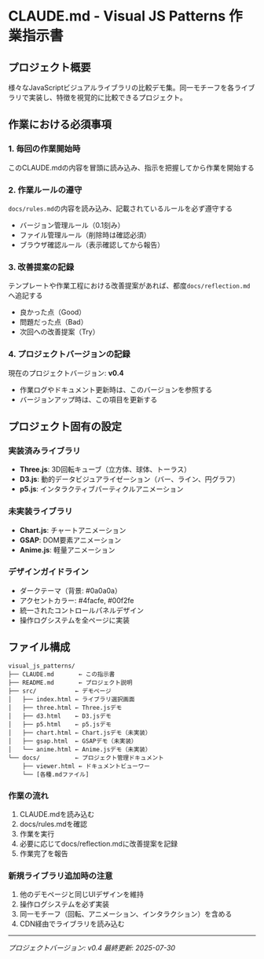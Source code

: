 # CLAUDE.md - Visual JS Patterns 作業指示書

## プロジェクト概要
様々なJavaScriptビジュアルライブラリの比較デモ集。同一モチーフを各ライブラリで実装し、特徴を視覚的に比較できるプロジェクト。

## 作業における必須事項

### 1. 毎回の作業開始時
このCLAUDE.mdの内容を冒頭に読み込み、指示を把握してから作業を開始する

### 2. 作業ルールの遵守
`docs/rules.md`の内容を読み込み、記載されているルールを必ず遵守する
- バージョン管理ルール（0.1刻み）
- ファイル管理ルール（削除時は確認必須）
- ブラウザ確認ルール（表示確認してから報告）

### 3. 改善提案の記録
テンプレートや作業工程における改善提案があれば、都度`docs/reflection.md`へ追記する
- 良かった点（Good）
- 問題だった点（Bad）
- 次回への改善提案（Try）

### 4. プロジェクトバージョンの記録
現在のプロジェクトバージョン: **v0.4**
- 作業ログやドキュメント更新時は、このバージョンを参照する
- バージョンアップ時は、この項目を更新する

## プロジェクト固有の設定

### 実装済みライブラリ
- **Three.js**: 3D回転キューブ（立方体、球体、トーラス）
- **D3.js**: 動的データビジュアライゼーション（バー、ライン、円グラフ）
- **p5.js**: インタラクティブパーティクルアニメーション

### 未実装ライブラリ
- **Chart.js**: チャートアニメーション
- **GSAP**: DOM要素アニメーション
- **Anime.js**: 軽量アニメーション

### デザインガイドライン
- ダークテーマ（背景: #0a0a0a）
- アクセントカラー: #4facfe, #00f2fe
- 統一されたコントロールパネルデザイン
- 操作ログシステムを全ページに実装

## ファイル構成
```
visual_js_patterns/
├── CLAUDE.md       ← この指示書
├── README.md       ← プロジェクト説明
├── src/           ← デモページ
│   ├── index.html ← ライブラリ選択画面
│   ├── three.html ← Three.jsデモ
│   ├── d3.html    ← D3.jsデモ
│   ├── p5.html    ← p5.jsデモ
│   ├── chart.html ← Chart.jsデモ（未実装）
│   ├── gsap.html  ← GSAPデモ（未実装）
│   └── anime.html ← Anime.jsデモ（未実装）
└── docs/          ← プロジェクト管理ドキュメント
    ├── viewer.html ← ドキュメントビューワー
    └── [各種.mdファイル]
```

### 作業の流れ
1. CLAUDE.mdを読み込む
2. docs/rules.mdを確認
3. 作業を実行
4. 必要に応じてdocs/reflection.mdに改善提案を記録
5. 作業完了を報告

### 新規ライブラリ追加時の注意
1. 他のデモページと同じUIデザインを維持
2. 操作ログシステムを必ず実装
3. 同一モチーフ（回転、アニメーション、インタラクション）を含める
4. CDN経由でライブラリを読み込む

---
*プロジェクトバージョン: v0.4*
*最終更新: 2025-07-30*
